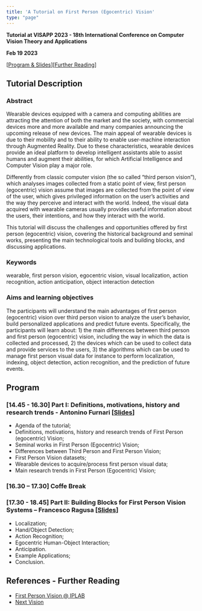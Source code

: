```yaml
---
title: 'A Tutorial on First Person (Egocentric) Vision'
type: "page"
---
```


<style>
    
    table {
        width: 100%;
    }
    td {
    	
        padding-right:5px;
        padding-left:5px;
    }
    tr:nth-child(even) {background: #EEE}
</style>

**Tutorial at VISAPP 2023 - 18th International Conference on Computer Vision Theory and Applications**

**Feb 19 2023**

[[Program & Slides](#program)][[Further Reading](#reading)]

## Tutorial Description
### Abstract
Wearable devices equipped with a camera and computing abilities are attracting the attention of both the market and the society, with commercial devices more and more available and many companies announcing the upcoming release of new devices. The main appeal of wearable devices is due to their mobility and to their ability to enable user-machine interaction through Augmented Reality. Due to these characteristics, wearable devices provide an ideal platform to develop intelligent assistants able to assist humans and augment their abilities, for which Artificial Intelligence and Computer Vision play a major role.

Differently from classic computer vision (the so called “third person vision”), which analyses images collected from a static point of view, first person (egocentric) vision assume that images are collected from the point of view of the user, which gives privileged information on the user’s activities and the way they perceive and interact with the world. Indeed, the visual data acquired with wearable cameras usually provides useful information about the users, their intentions, and how they interact with the world.

This tutorial will discuss the challenges and opportunities offered by first person (egocentric) vision, covering the historical background and seminal works, presenting the main technological tools and building blocks, and discussing applications.


### Keywords
wearable, first person vision, egocentric vision, visual localization, action recognition, action anticipation, object interaction detection

### Aims and learning objectives
The participants will understand the main advantages of first person (egocentric) vision over third person vision to analyze the user’s behavior, build personalized applications and predict future events. Specifically, the participants will learn about: 1) the main differences between third person and first person (egocentric) vision, including the way in which the data is collected and processed, 2) the devices which can be used to collect data and provide services to the users, 3) the algorithms which can be used to manage first person visual data for instance to perform localization, indexing, object detection, action recognition, and the prediction of future events.

<div id="program"></div>

## Program

### [14.45 - 16.30] Part I: Definitions, motivations, history and research trends - Antonino Furnari [<a href="http://antoninofurnari.it/downloads/talks/fpv_tutorial_visapp_2023_part1.pdf">Slides</a>]
 * Agenda of the tutorial; 
 * Definitions, motivations, history and research trends of First Person (egocentric) Vision; 
 * Seminal works in First Person (Egocentric) Vision; 
 * Differences between Third Person and First Person Vision; 
 * First Person Vision datasets; 
 * Wearable devices to acquire/process first person visual data; 
 * Main research trends in First Person (Egocentric) Vision; 


### [16.30 – 17.30] Coffe Break 
### [17.30 - 18.45] Part II: Building Blocks for First Person Vision Systems – Francesco Ragusa [<a href="http://antoninofurnari.it/downloads/talks/fpv_tutorial_visapp_2023_part2.pdf">Slides</a>]
 * Localization;
 * Hand/Object Detection;
 * Action Recognition;
 * Egocentric Human-Object Interaction;
 * Anticipation.
 * Example Applications;
 * Conclusion.


<div id="reading"></div>

## References - Further Reading
 * [First Person Vision @ IPLAB](https://iplab.dmi.unict.it/fpv/)
 * [Next Vision](https://www.nextvisionlab.it)